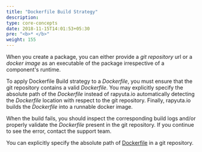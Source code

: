 ```yaml
---
title: "Dockerfile Build Strategy"
description:
type: core-concepts
date: 2018-11-15T14:01:53+05:30
pre: "<b>* </b>"
weight: 155
---
```

When you create a package, you can either provide a _git repository_ url or a
_docker image_ as an executable of the package irrespective of a component's runtime.

To apply Dockerfile Build strategy to a _Dockerfile_, you must ensure that the
git repository contains a valid _Dockerfile_. You may explicitly specify the
absolute path of the _Dockerfile_ instead of rapyuta.io automatically detecting
the _Dockerfile_ location with respect to the git repository. Finally, rapyuta.io
builds the _Dockerfile_ into a runnable docker image.

When the build fails, you should inspect the corresponding build logs and/or
properly validate the _Dockerfile_ present in the git repository. If you continue
to see the error, contact the support team.

You can explicitly specify the absolute path of
[Dockerfile](https://docs.docker.com/engine/reference/builder/) in a git
repository.
